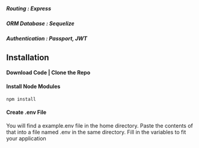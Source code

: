 

##### Routing         : Express
##### ORM Database    : Sequelize
##### Authentication  : Passport, JWT

## Installation

#### Download Code | Clone the Repo

#### Install Node Modules
```
npm install
```

#### Create .env File
You will find a example.env file in the home directory. Paste the contents of that into a file named .env in the same directory. 
Fill in the variables to fit your application

